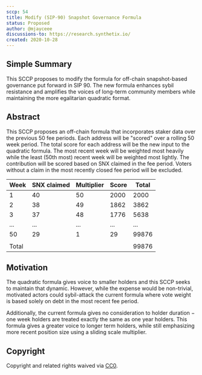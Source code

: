 ```yaml
---
sccp: 54
title: Modify (SIP-90) Snapshot Governance Formula
status: Proposed
author: @mjayceee
discussions-to: https://research.synthetix.io/
created: 2020-10-28
---
```


## Simple Summary
<!--"If you can't explain it simply, you don't understand it well enough." Provide a simplified and layman-accessible explanation of the SCCP.-->
This SCCP proposes to modify the formula for off-chain snapshot-based governance put forward in SIP 90. The new formula enhances sybil resistance and amplifies the voices of long-term community members while maintaining the more egalitarian quadratic format.

## Abstract
<!--A short (~200 word) description of the variable change proposed.-->
This SCCP proposes an off-chain formula that incorporates staker data over the previous 50 fee periods. Each address will be "scored" over a rolling 50 week period. The total score for each address will be the new input to the quadratic formula. The most recent week will be weighted most heavily while the least (50th most) recent week will be weighted most lightly. The contribution will be scored based on SNX claimed in the fee period. Voters without a claim in the most recently closed fee period will be excluded. 

|  Week |  SNX claimed |  Multiplier |  Score | Total   |
|---|---|---|---|---|
|  1 | 40  | 50  | 2000  | 2000  |
|  2 | 38  | 49  |  1862 |  3862 |
|  3 | 37  | 48  |  1776 | 5638  |
|  ... | ...  | ...  | ...  | ...  |
| 50  | 29  | 1  | 29  | 99876  |
||||||
| Total  |   |   |   | 99876  |

## Motivation
<!--The motivation is critical for SCCPs that want to update variables within Synthetix. It should clearly explain why the existing variable is not incentive aligned. SCCP submissions without sufficient motivation may be rejected outright.-->
The quadratic formula gives voice to smaller holders and this SCCP seeks to maintain that dynamic. However, while the expense would be non-trivial, motivated actors could sybil-attack the current formula where vote weight is based solely on debt in the most recent fee period. 

Additionally, the current formula gives no consideration to holder duration &#8722; one week holders are treated exactly the same as one year holders. This formula gives a greater voice to longer term holders, while still emphasizing more recent position size using a sliding scale multiplier.

## Copyright
Copyright and related rights waived via [CC0](https://creativecommons.org/publicdomain/zero/1.0/).